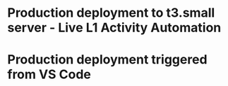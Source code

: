 # Production deployment to t3.small server - Live L1 Activity Automation
# Production deployment triggered from VS Code
